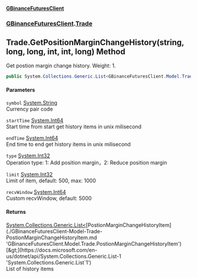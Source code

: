#### [GBinanceFuturesClient](./index.md 'index')
### [GBinanceFuturesClient](./GBinanceFuturesClient.md 'GBinanceFuturesClient').[Trade](./GBinanceFuturesClient-Trade.md 'GBinanceFuturesClient.Trade')
## Trade.GetPositionMarginChangeHistory(string, long, long, int, int, long) Method
Get postion margin change history. Weight: 1.  
```csharp
public System.Collections.Generic.List<GBinanceFuturesClient.Model.Trade.PostionMarginChangeHistoryItem> GetPositionMarginChangeHistory(string symbol, long startTime, long endTime, int type, int limit=500, long recvWindow=5000L);
```
#### Parameters
<a name='GBinanceFuturesClient-Trade-GetPositionMarginChangeHistory(string_long_long_int_int_long)-symbol'></a>
`symbol` [System.String](https://docs.microsoft.com/en-us/dotnet/api/System.String 'System.String')  
Currency pair code  
  
<a name='GBinanceFuturesClient-Trade-GetPositionMarginChangeHistory(string_long_long_int_int_long)-startTime'></a>
`startTime` [System.Int64](https://docs.microsoft.com/en-us/dotnet/api/System.Int64 'System.Int64')  
Start time from start get history items in unix milisecond  
  
<a name='GBinanceFuturesClient-Trade-GetPositionMarginChangeHistory(string_long_long_int_int_long)-endTime'></a>
`endTime` [System.Int64](https://docs.microsoft.com/en-us/dotnet/api/System.Int64 'System.Int64')  
End time to end get history items in unix milisecond  
  
<a name='GBinanceFuturesClient-Trade-GetPositionMarginChangeHistory(string_long_long_int_int_long)-type'></a>
`type` [System.Int32](https://docs.microsoft.com/en-us/dotnet/api/System.Int32 'System.Int32')  
Operation type: 1: Add position margin，2: Reduce position margin  
  
<a name='GBinanceFuturesClient-Trade-GetPositionMarginChangeHistory(string_long_long_int_int_long)-limit'></a>
`limit` [System.Int32](https://docs.microsoft.com/en-us/dotnet/api/System.Int32 'System.Int32')  
Limit of item, default: 500, max: 1000  
  
<a name='GBinanceFuturesClient-Trade-GetPositionMarginChangeHistory(string_long_long_int_int_long)-recvWindow'></a>
`recvWindow` [System.Int64](https://docs.microsoft.com/en-us/dotnet/api/System.Int64 'System.Int64')  
Custom recvWindow, default: 5000  
  
#### Returns
[System.Collections.Generic.List&lt;](https://docs.microsoft.com/en-us/dotnet/api/System.Collections.Generic.List-1 'System.Collections.Generic.List`1')[PostionMarginChangeHistoryItem](./GBinanceFuturesClient-Model-Trade-PostionMarginChangeHistoryItem.md 'GBinanceFuturesClient.Model.Trade.PostionMarginChangeHistoryItem')[&gt;](https://docs.microsoft.com/en-us/dotnet/api/System.Collections.Generic.List-1 'System.Collections.Generic.List`1')  
List of history items  
